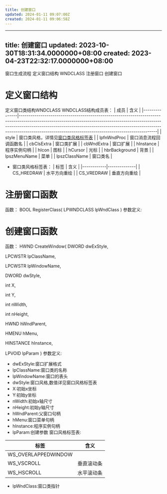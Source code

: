 ```yaml
---
title: 创建窗口
updated: 2024-01-11 09:07:00Z
created: 2024-01-11 09:06:58Z
---
```


---
title: 创建窗口
updated: 2023-10-30T18:31:34.0000000+08:00
created: 2023-04-23T22:32:17.0000000+08:00
---

窗口生成流程
定义窗口结构 WNDCLASS
注册窗口
创建窗口

# 定义窗口结构

定义窗口类结构WNDCLASS
WNDCLASS结构成员表：
| 成员          | 含义                                                                                                                                                                                                                                                                                                          |
|---------------|---------------------------------------------------------------------------------------------------------------------------------------------------------------------------------------------------------------------------------------------------------------------------------------------------------------|
| style         | 窗口类风格，详情见[窗口类风格标签表](onenote:#窗口&section-id={64037DC6-D0C5-4068-91EC-376741A707E9}&page-id={5ADBF01F-558B-4CEE-B216-3476E9FD8CAC}&object-id={FE6E2014-018F-4000-8424-2581AE7FF350}&D7&base-path=https://d.docs.live.net/ba49cdc060637235/文档/计算机学习笔记本/程序设计/window程序设计.one) |
| lpfnWndProc   | 窗口消息流程回调函数名                                                                                                                                                                                                                                                                                        |
| cbClsExtra    | 窗口类扩展                                                                                                                                                                                                                                                                                                    |
| cbWndExtra    | 窗口扩展                                                                                                                                                                                                                                                                                                      |
| hInstance     | 程序实例句柄                                                                                                                                                                                                                                                                                                  |
| hIcon         | 图标                                                                                                                                                                                                                                                                                                          |
| hCursor       | 光标                                                                                                                                                                                                                                                                                                          |
| hbrBackground | 背景                                                                                                                                                                                                                                                                                                          |
| lpszMenuName  | 菜单                                                                                                                                                                                                                                                                                                          |
| lpszClassName | 窗口类名                                                                                                                                                                                                                                                                                                      |
- 窗口类风格标签表：
| 标签       | 含义         |
|------------|--------------|
| CS_HREDRAW | 水平方向重绘 |
| CS_VREDRAW | 垂直方向重绘 |

# 注册窗口函数
函数：
BOOL RegisterClass(
LPWNDCLASS lpWndClass
)
参数定义:
# 创建窗口函数
函数：
HWND CreateWindow(
DWORD dwExStyle,

LPCWSTR lpClassName,

LPCWSTR lpWindowName,

DWORD dwStyle,

int X,

int Y,

int nWidth,

int nHeight,

HWND hWndParent,

HMENU hMenu,

HINSTANCE hInstance,

LPVOID lpParam
)
参数定义:
- dwExStyle:窗口扩展格式
- lpClassName:窗口类的名称
- lpWindowName:窗口的表头
- dwStyle:窗口风格,数值详见窗口风格标签表
- X:初始x坐标
- Y:初始y坐标
- nWidth:初始x轴尺寸
- nHeight:初始y轴尺寸
- hWndParent:父窗口句柄
- hMenu:窗口菜单句柄
- hInstance:程序实例句柄
- lpParam:创建参数
窗口风格标签表:

| 标签                | 含义       |
|---------------------|------------|
| WS_OVERLAPPEDWINDOW |           |
| WS_VSCROLL          | 垂直滚动条 |
| WS_HSCROLL          | 水平滚动条 |

- lpWndClass:窗口类指针
